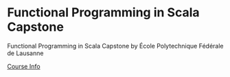 # Functional Programming in Scala Capstone
Functional Programming in Scala Capstone by École Polytechnique Fédérale de Lausanne

[Course Info](https://www.coursera.org/learn/scala-capstone/home/info)
